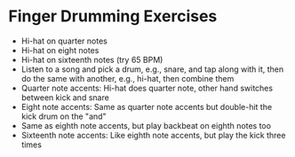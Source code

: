 # Finger Drumming Exercises

- Hi-hat on quarter notes
- Hi-hat on eight notes
- Hi-hat on sixteenth notes (try 65 BPM)
- Listen to a song and pick a drum, e.g., snare, and tap along with it, then do the same with another, e.g., hi-hat, then combine them
- Quarter note accents: Hi-hat does quarter note, other hand switches between kick and snare
- Eight note accents: Same as quarter note accents but double-hit the kick drum on the "and"
- Same as eighth note accents, but play backbeat on eighth notes too
- Sixteenth note accents: Like eighth note accents, but play the kick three times